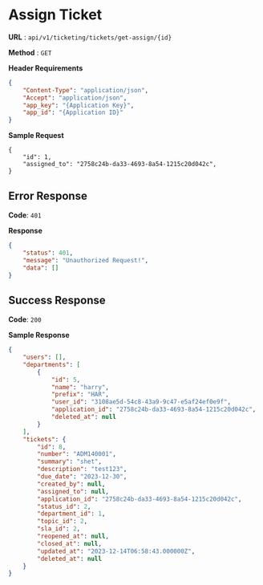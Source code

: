 # Assign Ticket

**URL** : `api/v1/ticketing/tickets/get-assign/{id}`

**Method** : `GET`

**Header Requirements**
```json
{
    "Content-Type": "application/json",
    "Accept": "application/json",
    "app_key": "{Application Key}",
    "app_ïd": "{Application ID}"
}
```

**Sample Request**
```array
{
	"id": 1,
    "assigned_to": "2758c24b-da33-4693-8a54-1215c20d042c",
}
```

## Error Response


**Code**: `401`

**Response**
```json
{
    "status": 401,
    "message": "Unauthorized Request!",
    "data": []
}
```


## Success Response
**Code**: `200`

**Sample Response**
```json
{
    "users": [],
    "departments": [
        {
            "id": 5,
            "name": "harry",
            "prefix": "HAR",
            "user_id": "3108ae5d-54c8-43a9-9c47-e5af24ef0e9f",
            "application_id": "2758c24b-da33-4693-8a54-1215c20d042c",
            "deleted_at": null
        }
    ],
    "tickets": {
        "id": 8,
        "number": "ADM140001",
        "summary": "shet",
        "description": "test123",
        "due_date": "2023-12-30",
        "created_by": null,
        "assigned_to": null,
        "application_id": "2758c24b-da33-4693-8a54-1215c20d042c",
        "status_id": 2,
        "department_id": 1,
        "topic_id": 2,
        "sla_id": 2,
        "reopened_at": null,
        "closed_at": null,
        "updated_at": "2023-12-14T06:58:43.000000Z",
        "deleted_at": null
    }
}
```

